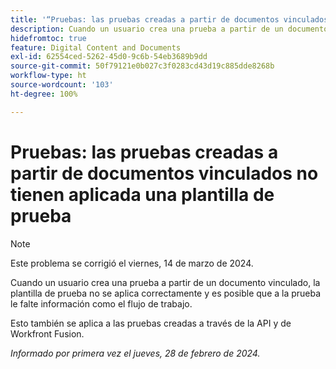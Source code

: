 ```yaml
---
title: '“Pruebas: las pruebas creadas a partir de documentos vinculados no tienen aplicada una plantilla de prueba”'
description: Cuando un usuario crea una prueba a partir de un documento vinculado, la plantilla de prueba no se aplica correctamente y es posible que a la prueba le falte información como el flujo de trabajo.
hidefromtoc: true
feature: Digital Content and Documents
exl-id: 62554ced-5262-45d0-9c6b-54eb3689b9dd
source-git-commit: 50f79121e0b027c3f0283cd43d19c885dde8268b
workflow-type: ht
source-wordcount: '103'
ht-degree: 100%

---
```


# Pruebas: las pruebas creadas a partir de documentos vinculados no tienen aplicada una plantilla de prueba

<!--On WF, WFF, WFP TOCs-->

>[!NOTE]
>
>Este problema se corrigió el viernes, 14 de marzo de 2024.

Cuando un usuario crea una prueba a partir de un documento vinculado, la plantilla de prueba no se aplica correctamente y es posible que a la prueba le falte información como el flujo de trabajo.

Esto también se aplica a las pruebas creadas a través de la API y de Workfront Fusion.

_Informado por primera vez el jueves, 28 de febrero de 2024._

